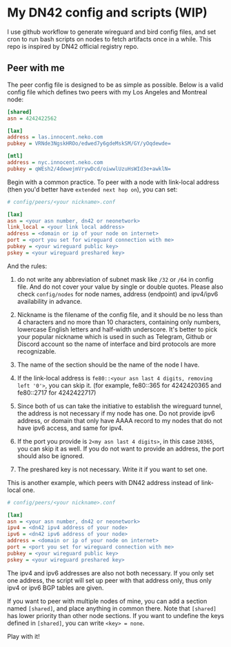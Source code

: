 # My DN42 config and scripts (WIP)

I use github workflow to generate wireguard and bird config files, and set cron to run bash scripts on nodes to fetch artifacts once in a while. This repo is inspired by DN42 official registry repo.

## Peer with me

The peer config file is designed to be as simple as possible. Below is a valid config file which defines two peers with my Los Angeles and Montreal node:

```ini
[shared]
asn = 4242422562

[lax]
address = las.innocent.neko.com
pubkey = VRNde3NgskHROo/edwed7y6gdeMskSM/GY/yOqdewde=

[mtl]
address = nyc.innocent.neko.com
pubkey = qWEsh2/4dewejmVrywDcd/oiwwlUzuHsWId3e+awklN=
```

Begin with a common practice. To peer with a node with link-local address (then you'd better have `extended next hop on`), you can set:

```ini
# config/peers/<your nickname>.conf

[lax]
asn = <your asn number, dn42 or neonetwork>
link_local = <your link local address>
address = <domain or ip of your node on internet>
port = <port you set for wireguard connection with me>
pubkey = <your wireguard public key>
pskey = <your wireguard preshared key>
```

And the rules:

1. do not write any abbreviation of subnet mask like `/32` or `/64` in config file. And do not cover your value by single or double quotes. Please also check `config/nodes` for node names, address (endpoint) and ipv4/ipv6 availability in advance.

2. Nickname is the filename of the config file, and it should be no less than 4 characters and no more than 10 characters, containing only numbers, lowercase English letters and half-width underscore. It's better to pick your popular nickname which is used in such as Telegram, Github or Discord account so the name of interface and bird protocols are more recognizable.

3. The name of the section should be the name of the node I have.

4. If the link-local address is `fe80::<your asn last 4 digits, removing left '0'>`, you can skip it. (for example, fe80::365 for 4242420365 and fe80::2717 for 4242422717)

5. Since both of us can take the initiative to establish the wireguard tunnel, the address is not necessary if my node has one. Do not provide ipv6 address, or domain that only have AAAA record to my nodes that do not have ipv6 access, and same for ipv4.

6. If the port you provide is `2<my asn last 4 digits>`, in this case `20365`, you can skip it as well. If you do not want to provide an address, the port should also be ignored.

7. The preshared key is not necessary. Write it if you want to set one.

This is another example, which peers with DN42 address instead of link-local one.

```ini
# config/peers/<your nickname>.conf

[lax]
asn = <your asn number, dn42 or neonetwork>
ipv4 = <dn42 ipv4 address of your node>
ipv6 = <dn42 ipv6 address of your node>
address = <domain or ip of your node on internet>
port = <port you set for wireguard connection with me>
pubkey = <your wireguard public key>
pskey = <your wireguard preshared key>
```

The ipv4 and ipv6 addresses are also not both necessary. If you only set one address, the script will set up peer with that address only, thus only ipv4 or ipv6 BGP tables are given.

If you want to peer with multiple nodes of mine, you can add a section named `[shared]`, and place anything in common there. Note that `[shared]` has lower priority than other node sections. If you want to undefine the keys defined in `[shared]`, you can write `<key> = none`.

Play with it!